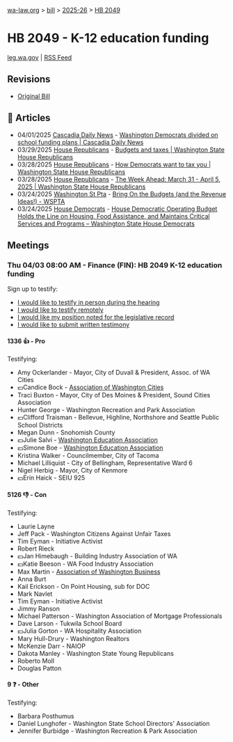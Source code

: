 [wa-law.org](/) > [bill](/bill/) > [2025-26](/bill/2025-26/) > [HB 2049](/bill/2025-26/hb/2049/)

# HB 2049 - K-12 education funding
[leg.wa.gov](https://app.leg.wa.gov/billsummary?BillNumber=2049&Year=2025&Initiative=false) | [RSS Feed](./rss.xml)

## Revisions
* [Original Bill](1/)

## 📰 Articles
* 04/01/2025 [Cascadia Daily News](/org/cascadia_daily_news/) - [Washington Democrats divided on school funding plans | Cascadia Daily News](https://www.cascadiadaily.com/2025/apr/01/washington-democrats-divided-on-school-funding-plans/#:~:text=The%20legislation)
* 03/29/2025 [House Republicans](/org/house_republicans/) - [Budgets and taxes | Washington State House Republicans](https://houserepublicans.wa.gov/current/budgets-and-taxes/#:~:text=House%20Bill%202049)
* 03/28/2025 [House Republicans](/org/house_republicans/) - [How Democrats want to tax you | Washington State House Republicans](https://houserepublicans.wa.gov/how-democrats-want-to-tax-you/#:~:text=House%20Bill%202049)
* 03/28/2025 [House Republicans](/org/house_republicans/) - [The Week Ahead: March 31 - April 5, 2025 | Washington State House Republicans](https://houserepublicans.wa.gov/week/the-week-ahead-march-31-april-5-2025/#:~:text=HB%202049)
* 03/24/2025 [Washington St Pta](/org/washington_st_pta/) - [Bring On the Budgets (and the Revenue Ideas!) - WSPTA](https://www.wastatepta.org/bring-on-the-budgets-and-the-revenue-ideas/#:~:text=HB%202049)
* 03/24/2025 [House Democrats](/org/house_democrats/) - [House Democratic Operating Budget Holds the Line on Housing, Food Assistance, and Maintains Critical Services and Programs – Washington State House Democrats](https://housedemocrats.wa.gov/blog/2025/03/24/house-democratic-operating-budget-holds-the-line-on-housing-food-assistance-and-maintains-critical-services-and-programs/#:~:text=legislation%20to%20modify%20the%20state%20and%20local%20property%20tax%20authority)

## Meetings
### Thu 04/03 08:00 AM - Finance (FIN): HB 2049 K-12 education funding
Sign up to testify:
* [I would like to testify in person during the hearing](https://app.leg.wa.gov/csi/Testifier/Add?chamber=House&mId=33205&aId=166768&caId=26820&tId=1)
* [I would like to testify remotely](https://app.leg.wa.gov/csi/Testifier/Add?chamber=House&mId=33205&aId=166768&caId=26820&tId=2)
* [I would like my position noted for the legislative record](https://app.leg.wa.gov/csi/Testifier/Add?chamber=House&mId=33205&aId=166768&caId=26820&tId=3)
* [I would like to submit written testimony](https://app.leg.wa.gov/csi/Testifier/Add?chamber=House&mId=33205&aId=166768&caId=26820&tId=4)

#### 1336 👍 - Pro
Testifying:
* Amy Ockerlander - Mayor, City of Duvall & President, Assoc. of WA Cities
* 💵Candice Bock - [Association of Washington Cities](/org/association_of_washington_cities/)
* Traci Buxton - Mayor, City of Des Moines & President, Sound Cities Association
* Hunter George - Washington Recreation and Park Association
* 💵Clifford Traisman - Bellevue, Highline, Northshore and Seattle Public School Districts
* Megan Dunn - Snohomish County
* 💵Julie Salvi - [Washington Education Association](/org/washington_education_association/)
* 💵Simone Boe - [Washington Education Association](/org/washington_education_association/)
* Kristina Walker - Councilmember, City of Tacoma
* Michael Lilliquist - City of Bellingham, Representative Ward 6
* Nigel Herbig - Mayor, City of Kenmore
* 💵Erin Haick - SEIU 925

#### 5126 👎 - Con
Testifying:
* Laurie Layne
* Jeff Pack - Washington Citizens Against Unfair Taxes
* Tim Eyman - Initiative Activist
* Robert Rieck
* 💵Jan Himebaugh - Building Industry Association of WA
* 💵Katie Beeson - WA Food Industry Association
* Max Martin - [Association of Washington Business](/org/association_of_washington_business/)
* Anna Burt
* Kail Erickson - On Point Housing, sub for DOC
* Mark Navlet
* Tim Eyman - Initiative Activist
* Jimmy Ranson
* Michael Patterson - Washington Association of Mortgage Professionals
* Dave Larson - Tukwila School Board
* 💵Julia Gorton - WA Hospitality Association
* Mary Hull-Drury - Washington Realtors
* McKenzie Darr - NAIOP
* Dakota Manley - Washington State Young Republicans
* Roberto Moll
* Douglas Patton

#### 9 ❓ - Other
Testifying:
* Barbara Posthumus
* Daniel Lunghofer - Washington State School Directors' Association
* Jennifer Burbidge - Washington Recreation & Park Association
